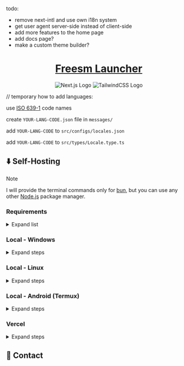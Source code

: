 todo:

- remove next-intl and use own i18n system
- get user agent server-side instead of client-side
- add more features to the home page
- add docs page?
- make a custom theme builder?

<div align="center">
  <h1>
    <a href="https://freesmlauncher.windstone.space/">Freesm Launcher</a>
  </h1>
  <img alt="Next.js Logo" src="https://img.shields.io/badge/Next-black?style=for-the-badge&logo=next.js&logoColor=white">
  <img alt="TailwindCSS Logo" src="https://img.shields.io/badge/tailwindcss-%2338B2AC.svg?style=for-the-badge&logo=tailwind-css&logoColor=white">
</div>

// temporary
how to add languages:

use [ISO 639-1](https://ru.wikipedia.org/wiki/%D0%A1%D0%BF%D0%B8%D1%81%D0%BE%D0%BA_%D0%BA%D0%BE%D0%B4%D0%BE%D0%B2_ISO_639-1) code names

create `YOUR-LANG-CODE.json` file in `messages/`

add `YOUR-LANG-CODE` to `src/configs/locales.json`

add `YOUR-LANG-CODE` to `src/types/Locale.type.ts`

## ⬇️ Self-Hosting

> [!NOTE]
> I will provide the terminal commands only for [bun](https://bun.sh/), but you can use any other [Node.js](https://nodejs.org/) package manager.

### Requirements

<details>
<summary>Expand list</summary>

- [Node.js](https://nodejs.org/en/)
- Any Node.js-compatible package manager, like [bun](https://bun.sh/)
- Git is recommended (to clone the repository)

</details>

### Local - Windows

<details>
<summary>Expand steps</summary>

test

</details>

### Local - Linux

<details>
<summary>Expand steps</summary>

First, you need to clone this repository and open it:

```sh
git clone https://github.com/FreesmTeam/website-freesmlauncher
cd website-freesmlauncher
```

Second, install all dependencies with the following command:

```sh
bun i
```

After that you can start the project either in development mode:

```sh
bun dev
```

or in production mode:

```sh
bun run build
bun start
```

</details>

### Local - Android (Termux)

<details>
<summary>Expand steps</summary>

test

</details>

### Vercel

<details>
<summary>Expand steps</summary>

Just click the button. You need to register first!

[![Vercel](https://vercel.com/button)](https://vercel.com/new/clone?s=https%3A%2F%2Fgithub.com%2Fnotwindstone%2Fanisun)

</details>

## 💬 Contact
